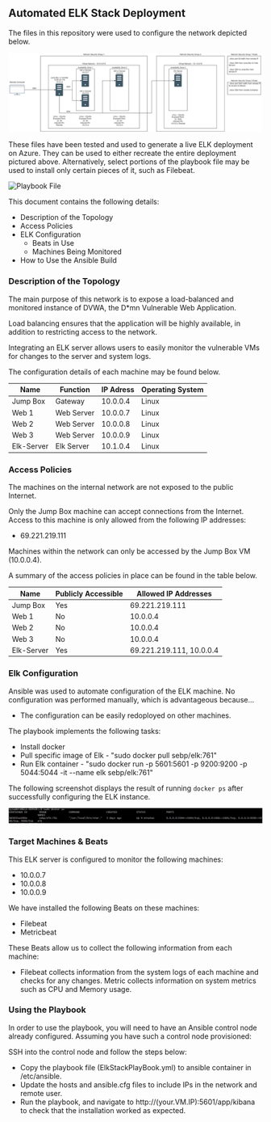 ## Automated ELK Stack Deployment

The files in this repository were used to configure the network depicted below.

![Network Diagram](Resources/ElkStackNetworkDiagram.png)

These files have been tested and used to generate a live ELK deployment on Azure. They can be used to either recreate the entire deployment pictured above. Alternatively, select portions of the playbook file may be used to install only certain pieces of it, such as Filebeat.

  ![Playbook File](Resources/ElkStackPlaybook.yml)

This document contains the following details:
- Description of the Topology
- Access Policies
- ELK Configuration
  - Beats in Use
  - Machines Being Monitored
- How to Use the Ansible Build


### Description of the Topology

The main purpose of this network is to expose a load-balanced and monitored instance of DVWA, the D*mn Vulnerable Web Application.

Load balancing ensures that the application will be highly available, in addition to restricting access to the network.

Integrating an ELK server allows users to easily monitor the vulnerable VMs for changes to the server and system logs.

The configuration details of each machine may be found below.

| Name       | Function   | IP Adress | Operating System |
|------------|------------|-----------|------------------|
| Jump Box   | Gateway    | 10.0.0.4  | Linux            |
| Web 1      | Web Server | 10.0.0.7  | Linux            |
| Web 2      | Web Server | 10.0.0.8  | Linux            |
| Web 3      | Web Server | 10.0.0.9  | Linux            |
| Elk-Server | Elk Server | 10.1.0.4  | Linux            |

### Access Policies

The machines on the internal network are not exposed to the public Internet. 

Only the Jump Box machine can accept connections from the Internet. Access to this machine is only allowed from the following IP addresses:
- 69.221.219.111

Machines within the network can only be accessed by the Jump Box VM (10.0.0.4).

A summary of the access policies in place can be found in the table below.

| Name       | Publicly Accessible | Allowed IP Addresses     |
|------------|---------------------|--------------------------|
| Jump Box   | Yes                 | 69.221.219.111           |
| Web 1      | No                  | 10.0.0.4                 |
| Web 2      | No                  | 10.0.0.4                 |
| Web 3      | No                  | 10.0.0.4                 |
| Elk-Server | Yes                 | 69.221.219.111, 10.0.0.4 |

### Elk Configuration

Ansible was used to automate configuration of the ELK machine. No configuration was performed manually, which is advantageous because...
- The configuration can be easily redoployed on other machines.

The playbook implements the following tasks:
- Install docker
- Pull specific image of Elk - "sudo docker pull sebp/elk:761"
- Run Elk container - "sudo docker run -p 5601:5601 -p 9200:9200 -p 5044:5044 -it --name elk sebp/elk:761"

The following screenshot displays the result of running `docker ps` after successfully configuring the ELK instance.

![Output](Resources/docker_ps_output.jpg)

### Target Machines & Beats
This ELK server is configured to monitor the following machines:
- 10.0.0.7
- 10.0.0.8
- 10.0.0.9

We have installed the following Beats on these machines:
- Filebeat
- Metricbeat

These Beats allow us to collect the following information from each machine:
- Filebeat collects information from the system logs of each machine and checks for any changes. Metric collects information on system metrics such as CPU and Memory usage.

### Using the Playbook
In order to use the playbook, you will need to have an Ansible control node already configured. Assuming you have such a control node provisioned: 

SSH into the control node and follow the steps below:
- Copy the playbook file (ElkStackPlayBook.yml) to ansible container in /etc/ansible.
- Update the hosts and ansible.cfg files to include IPs in the network and remote user.
- Run the playbook, and navigate to http://(your.VM.IP):5601/app/kibana to check that the installation worked as expected.
